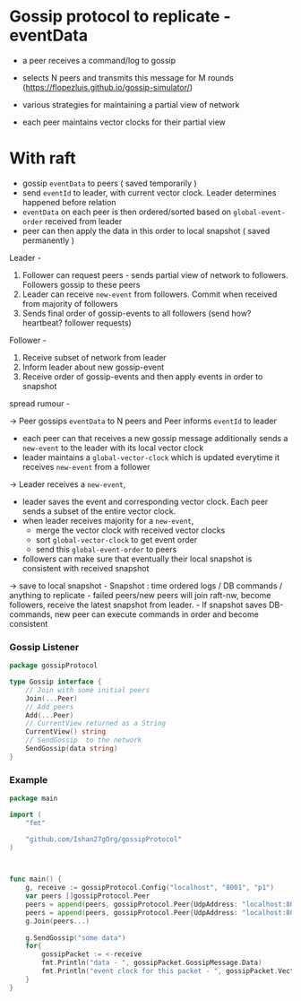 
# Gossip protocol to replicate - eventData

- a peer receives a command/log to gossip
- selects N peers and transmits this message for M rounds (https://flopezluis.github.io/gossip-simulator/) 
- various strategies for maintaining a partial view of network

- each peer maintains vector clocks for their partial view

# With raft

- gossip `eventData` to peers ( saved temporarily )
- send `eventId` to leader, with current vector clock. Leader determines happened before relation
- `eventData` on each peer is then ordered/sorted based on `global-event-order` received from leader
- peer can then apply the data in this order to local snapshot ( saved permanently )

Leader - 
1. Follower can request peers - sends partial view of network to followers. Followers gossip to these peers 
2. Leader can receive `new-event` from followers. Commit when received from majority of followers
3. Sends final order of gossip-events to all followers (send how? heartbeat? follower requests)

Follower -
1. Receive subset of network from leader
2. Inform leader about new gossip-event
3. Receive order of gossip-events and then apply events in order to snapshot

spread rumour - 

-> Peer gossips `eventData` to N peers and Peer informs `eventId` to leader
   - each peer can that receives a new gossip message additionally sends a `new-event` to the leader with its local vector clock
   - leader maintains a `global-vector-clock` which is updated everytime it receives `new-event` from a follower

-> Leader receives a `new-event`,
   - leader saves the event and corresponding vector clock. Each peer sends a subset of the entire vector clock.
   - when leader receives majority for a `new-event`, 
     - merge the vector clock with received vector clocks
     - sort `global-vector-clock` to get event order
     - send this `global-event-order` to peers 
   - followers can make sure that eventually their local snapshot is consistent with received snapshot

-> save to local snapshot
      - Snapshot : time ordered logs / DB commands / anything to replicate
      - failed peers/new peers will join raft-nw, become followers, receive the latest snapshot from leader.
      - If snapshot saves DB-commands, new peer can execute commands in order and become consistent 

### Gossip Listener
```go
package gossipProtocol

type Gossip interface {
	// Join with some initial peers
	Join(...Peer)
	// Add peers
	Add(...Peer)
	// CurrentView returned as a String
	CurrentView() string
	// SendGossip  to the network
	SendGossip(data string)
}

```

### Example

```go
package main

import (
	"fmt"

	"github.com/Ishan27gOrg/gossipProtocol"
)



func main() {
	g, receive := gossipProtocol.Config("localhost", "8001", "p1")
	var peers []gossipProtocol.Peer
	peers = append(peers, gossipProtocol.Peer{UdpAddress: "localhost:8002", ProcessIdentifier: "p2"})
	peers = append(peers, gossipProtocol.Peer{UdpAddress: "localhost:8003", ProcessIdentifier: "p3"})
	g.Join(peers...)
	
	g.SendGossip("some data")
	for{
		gossipPacket := <-receive
		fmt.Println("data - ", gossipPacket.GossipMessage.Data)
		fmt.Println("event clock for this packet - ", gossipPacket.VectorClock)
	}
}
```